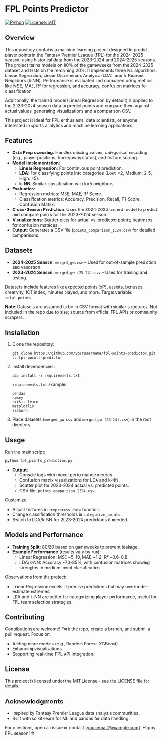 # FPL Points Predictor

[![Python](https://img.shields.io/badge/Python-3.8%2B-blue)](https://www.python.org/)
[![License: MIT](https://img.shields.io/badge/License-MIT-yellow.svg)](https://opensource.org/licenses/MIT)

## Overview

This repository contains a machine learning project designed to predict player points in the Fantasy Premier League (FPL) for the 2024-2025 season, using historical data from the 2023-2024 and 2024-2025 seasons. The project trains models on 80% of the gameweeks from the 2024-2025 dataset and tests on the remaining 20%. It implements three ML algorithms: Linear Regression, Linear Discriminant Analysis (LDA), and k-Nearest Neighbors (k-NN). Performance is evaluated and compared using metrics like MSE, MAE, R² for regression, and accuracy, confusion matrices for classification.

Additionally, the trained model (Linear Regression by default) is applied to the 2023-2024 season data to predict points and compare them against actual values, generating visualizations and a comparison CSV.

This project is ideal for FPL enthusiasts, data scientists, or anyone interested in sports analytics and machine learning applications.

## Features

- **Data Preprocessing**: Handles missing values, categorical encoding (e.g., player positions, home/away status), and feature scaling.
- **Model Implementation**:
  - **Linear Regression**: For continuous point prediction.
  - **LDA**: For classifying points into categories (Low: <2, Medium: 2-5, High: >5).
  - **k-NN**: Similar classification with k=5 neighbors.
- **Evaluation**:
  - Regression metrics: MSE, MAE, R² Score.
  - Classification metrics: Accuracy, Precision, Recall, F1-Score, Confusion Matrix.
- **Cross-Season Prediction**: Uses the 2024-2025 trained model to predict and compare points for the 2023-2024 season.
- **Visualizations**: Scatter plots for actual vs. predicted points; heatmaps for confusion matrices.
- **Output**: Generates a CSV file (`points_comparison_2324.csv`) for detailed comparisons.

## Datasets

- **2024-2025 Season**: `merged_gw.csv` – Used for out-of-sample prediction and validation.
- **2023-2024 Season**: `merged_gw (23-24).csv` – Used for training and testing.

Datasets include features like expected points (xP), assists, bonuses, creativity, ICT index, minutes played, and more. Target variable: `total_points`.

**Note**: Datasets are assumed to be in CSV format with similar structures. Not included in the repo due to size; source from official FPL APIs or community scrapers.

## Installation

1. Clone the repository:
   ```
   git clone https://github.com/yourusername/fpl-points-predictor.git
   cd fpl-points-predictor
   ```

2. Install dependencies:
   ```
   pip install -r requirements.txt
   ```

   `requirements.txt` example:
   ```
   pandas
   numpy
   scikit-learn
   matplotlib
   seaborn
   ```

3. Place datasets (`merged_gw.csv` and `merged_gw (23-24).csv`) in the root directory.

## Usage

Run the main script:
```
python fpl_points_prediction.py
```

- **Output**:
  - Console logs with model performance metrics.
  - Confusion matrix visualizations for LDA and k-NN.
  - Scatter plot for 2023-2024 actual vs. predicted points.
  - CSV file: `points_comparison_2324.csv`.

Customize:
- Adjust features in `preprocess_data` function.
- Change classification thresholds in `categorize_points`.
- Switch to LDA/k-NN for 2023-2024 predictions if needed.

## Models and Performance

- **Training Split**: 80/20 based on gameweeks to prevent leakage.
- **Example Performance** (results vary by run):
  - Linear Regression: MSE ~5-10, MAE ~1-2, R² ~0.6-0.8.
  - LDA/k-NN: Accuracy ~70-85%, with confusion matrices showing strengths in medium-point classification.

Observations from the project:
- Linear Regression excels at precise predictions but may over/under-estimate extremes.
- LDA and k-NN are better for categorizing player performance, useful for FPL team selection strategies.

## Contributing

Contributions are welcome! Fork the repo, create a branch, and submit a pull request. Focus on:
- Adding more models (e.g., Random Forest, XGBoost).
- Enhancing visualizations.
- Supporting real-time FPL API integration.

## License

This project is licensed under the MIT License - see the [LICENSE](LICENSE) file for details.

## Acknowledgments

- Inspired by Fantasy Premier League data analysis communities.
- Built with scikit-learn for ML and pandas for data handling.

For questions, open an issue or contact [your.email@example.com]. Happy FPL season! ⚽
